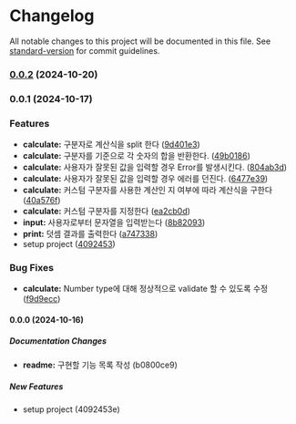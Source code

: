# Changelog

All notable changes to this project will be documented in this file. See [standard-version](https://github.com/conventional-changelog/standard-version) for commit guidelines.

### [0.0.2](https://github.com/hyunyeee/javascript-calculator-7/compare/v0.0.1...v0.0.2) (2024-10-20)

### 0.0.1 (2024-10-17)


### Features

* **calculate:** 구분자로 계산식을 split 한다 ([9d401e3](https://github.com/hyunyeee/javascript-calculator-7/commit/9d401e3846c1b6debc4fe0fc9422213f4ea76de0))
* **calculate:** 구분자를 기준으로 각 숫자의 합을 반환한다. ([49b0186](https://github.com/hyunyeee/javascript-calculator-7/commit/49b0186b658e39b18814fdda77a7dcfc14a09840))
* **calculate:** 사용자가 잘못된 값을 입력할 경우 Error를 발생시킨다. ([804ab3d](https://github.com/hyunyeee/javascript-calculator-7/commit/804ab3d807a9e65e88ba6b405f8070fd1d4e3915))
* **calculate:** 사용자가 잘못된 값을 입력할 경우 에러를 던진다. ([6477e39](https://github.com/hyunyeee/javascript-calculator-7/commit/6477e396f64cb5b455bb552a85cd95ab34a0d13d))
* **calculate:** 커스텀 구분자를 사용한 계산인 지 여부에 따라 계산식을 구한다 ([40a576f](https://github.com/hyunyeee/javascript-calculator-7/commit/40a576f6d9b646d413157575d20c429c2d353d86))
* **calculate:** 커스텀 구분자를 지정한다 ([ea2cb0d](https://github.com/hyunyeee/javascript-calculator-7/commit/ea2cb0d9d14a9dbd47df6bb0c476e50d92ea42c6))
* **input:** 사용자로부터 문자열을 입력받는다 ([8b82093](https://github.com/hyunyeee/javascript-calculator-7/commit/8b8209399e96cdb23018074ed6544b08ca85ca59))
* **print:** 덧셈 결과를 출력한다 ([a747338](https://github.com/hyunyeee/javascript-calculator-7/commit/a74733827c56219683ef9a5a91817e0e12e8bd4e))
* setup project ([4092453](https://github.com/hyunyeee/javascript-calculator-7/commit/4092453e5819789b8dd9324ae958402619e40431))


### Bug Fixes

* **calculate:** Number type에 대해 정상적으로 validate 할 수 있도록 수정 ([f9d9ecc](https://github.com/hyunyeee/javascript-calculator-7/commit/f9d9eccecb4850169f855e37031e0f52af8fdc0f))

#### 0.0.0 (2024-10-16)

##### Documentation Changes

* **readme:**  구현할 기능 목록 작성 (b0800ce9)

##### New Features

*  setup project (4092453e)
